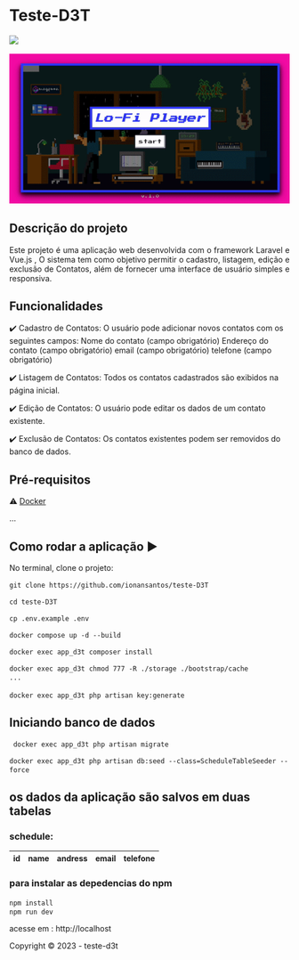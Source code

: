 <h1>Teste-D3T</h1>

<img src="http://img.shields.io/static/v1?label=STATUS&message=CONCLUIDO&color=GREEN&style=for-the-badge"/>

![](demo_long.gif)

## Descrição do projeto

<p align="justify">
  Este projeto é uma aplicação web desenvolvida com o framework Laravel e Vue.js , O sistema tem 
   como objetivo permitir o cadastro, listagem, edição e exclusão de Contatos, além de fornecer uma interface de usuário simples e 
   responsiva.
</p>

## Funcionalidades

:heavy_check_mark: Cadastro de Contatos:
O usuário pode adicionar novos contatos com os seguintes campos:
Nome do contato (campo obrigatório)
Endereço do contato (campo obrigatório)
email (campo obrigatório)
telefone (campo obrigatório)

:heavy_check_mark: Listagem de Contatos:
Todos os contatos cadastrados são exibidos na página inicial.

:heavy_check_mark: Edição de Contatos:
O usuário pode editar os dados de um contato existente.

:heavy_check_mark: Exclusão de Contatos:
Os contatos existentes podem ser removidos do banco de dados.

## Pré-requisitos

:warning: [Docker](https://www.docker.com/)

...

## Como rodar a aplicação :arrow_forward:

No terminal, clone o projeto:

```
git clone https://github.com/ionansantos/teste-D3T
```

```
cd teste-D3T
```

```
cp .env.example .env
```

```
docker compose up -d --build
```

```
docker exec app_d3t composer install
```

```
docker exec app_d3t chmod 777 -R ./storage ./bootstrap/cache
...

docker exec app_d3t php artisan key:generate
```

## Iniciando banco de dados

```
 docker exec app_d3t php artisan migrate
```


```
docker exec app_d3t php artisan db:seed --class=ScheduleTableSeeder --force
```

## os dados da aplicação são salvos em duas tabelas

### schedule:

| id  | name | andress | email | telefone |
| --- | ---- | ------- | ----- | -------- |

### para instalar as depedencias do npm

```
npm install
npm run dev
```

acesse em : http://localhost

Copyright :copyright: 2023 - teste-d3t

